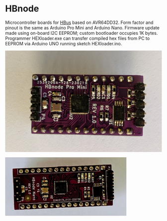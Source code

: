 # HBnode
Microcontroller boards for [HBus](https://github.com/akouz/HBus) based on AVR64DD32. Form factor and pinout is the same as Arduino Pro Mini and Arduino Nano. Firmware update made using on-board I2C EEPROM; custom bootloader occupies 1K bytes. Programmer HEXloader.exe can transfer compiled hex files from PC to EEPROM via Arduino UNO running sketch HEXloader.ino.

![Pro Mini](https://github.com/akouz/HBnode/blob/main/AVR64DD32/Hardware/Pro_mini/HBnode-rev-1-0.jpg)

![Nano](https://github.com/akouz/HBnode/blob/main/AVR64DD32/Hardware/Nano/HBnode_nano_rev_1_0.jpg)
